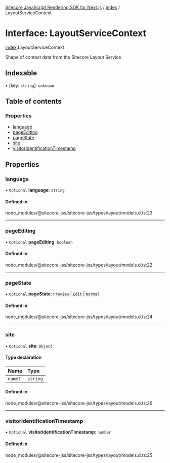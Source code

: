 [Sitecore JavaScript Rendering SDK for Next.js](../README.md) / [index](../modules/index.md) / LayoutServiceContext

# Interface: LayoutServiceContext

[index](../modules/index.md).LayoutServiceContext

Shape of context data from the Sitecore Layout Service

## Indexable

▪ [key: `string`]: `unknown`

## Table of contents

### Properties

- [language](index.LayoutServiceContext.md#language)
- [pageEditing](index.LayoutServiceContext.md#pageediting)
- [pageState](index.LayoutServiceContext.md#pagestate)
- [site](index.LayoutServiceContext.md#site)
- [visitorIdentificationTimestamp](index.LayoutServiceContext.md#visitoridentificationtimestamp)

## Properties

### language

• `Optional` **language**: `string`

#### Defined in

node_modules/@sitecore-jss/sitecore-jss/types/layout/models.d.ts:23

___

### pageEditing

• `Optional` **pageEditing**: `boolean`

#### Defined in

node_modules/@sitecore-jss/sitecore-jss/types/layout/models.d.ts:22

___

### pageState

• `Optional` **pageState**: [`Preview`](../enums/index.LayoutServicePageState.md#preview) \| [`Edit`](../enums/index.LayoutServicePageState.md#edit) \| [`Normal`](../enums/index.LayoutServicePageState.md#normal)

#### Defined in

node_modules/@sitecore-jss/sitecore-jss/types/layout/models.d.ts:24

___

### site

• `Optional` **site**: `Object`

#### Type declaration

| Name | Type |
| :------ | :------ |
| `name?` | `string` |

#### Defined in

node_modules/@sitecore-jss/sitecore-jss/types/layout/models.d.ts:26

___

### visitorIdentificationTimestamp

• `Optional` **visitorIdentificationTimestamp**: `number`

#### Defined in

node_modules/@sitecore-jss/sitecore-jss/types/layout/models.d.ts:25
